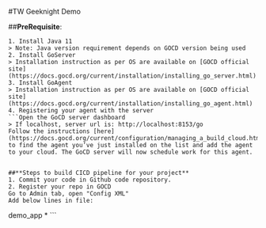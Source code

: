 #TW Geeknight Demo

##**PreRequisite**:
```
1. Install Java 11
> Note: Java version requirement depends on GOCD version being used
2. Install GoServer
> Installation instruction as per OS are available on [GOCD official site](https://docs.gocd.org/current/installation/installing_go_server.html)
3. Install GoAgent
> Installation instruction as per OS are available on [GOCD official site](https://docs.gocd.org/current/installation/installing_go_agent.html)
4. Registering your agent with the server
```Open the GoCD server dashboard
> If localhost, server url is: http://localhost:8153/go
Follow the instructions [here](https://docs.gocd.org/current/configuration/managing_a_build_cloud.html) to find the agent you’ve just installed on the list and add the agent to your cloud. The GoCD server will now schedule work for this agent.


##**Steps to build CICD pipeline for your project**
1. Commit your code in Github code repository.
2. Register your repo in GOCD
Go to Admin tab, open "Config XML"
Add below lines in file:
```
  <config-repos>
    <config-repo id="gocd_demo" pluginId="yaml.config.plugin">
      <git url="https://github.com/ashikansal/gocd_demo.git" />
      <rules>
        <allow action="refer" type="pipeline_group">demo_app</allow>
        <deny action="refer" type="pipeline_group">*</deny>
      </rules>
    </config-repo>
  </config-repos>
```
